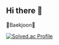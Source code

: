 ## Hi there 👋


🥇Baekjoon🥇

[![Solved.ac Profile](http://mazassumnida.wtf/api/v2/generate_badge?boj=hayeon00)](https://solved.ac/백준아이디/)

<!--
**hayeon00/hayeon00** is a ✨ _special_ ✨ repository because its `README.md` (this file) appears on your GitHub profile.

Here are some ideas to get you started:

- 🔭 I’m currently working on ...
- 🌱 I’m currently learning ...
- 👯 I’m looking to collaborate on ...
- 🤔 I’m looking for help with ...
- 💬 Ask me about ...
- 📫 How to reach me: ...
- 😄 Pronouns: ...
- ⚡ Fun fact: ...
-->
